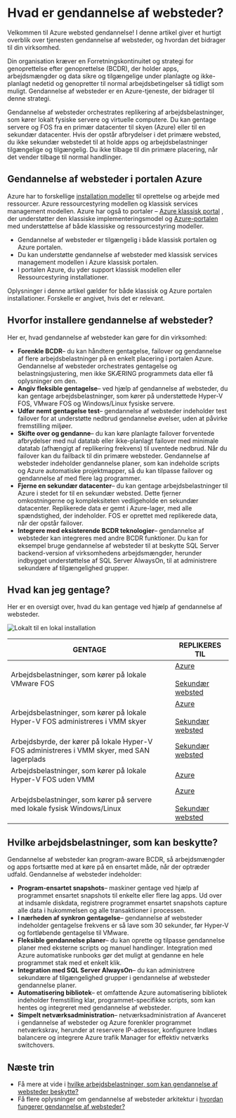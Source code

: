 <properties
    pageTitle="Hvad er gendannelse af websteder? | Microsoft Azure"
    description="Indeholder en oversigt over tjenesten Azure gendannelse af websteder, og indeholder en oversigt over installationsscenarier."
    services="site-recovery"
    documentationCenter=""
    authors="rayne-wiselman"
    manager="cfreeman"
    editor=""/>

<tags
    ms.service="site-recovery"
    ms.devlang="na"
    ms.topic="get-started-article"
    ms.tgt_pltfrm="na"
    ms.workload="storage-backup-recovery"
    ms.date="10/13/2016"
    ms.author="raynew"/>

#  <a name="what-is-site-recovery"></a>Hvad er gendannelse af websteder?

Velkommen til Azure websted gendannelse! I denne artikel giver et hurtigt overblik over tjenesten gendannelse af websteder, og hvordan det bidrager til din virksomhed.

Din organisation kræver en Forretningskontinuitet og strategi for genoprettelse efter genoprettelse (BCDR), der holder apps, arbejdsmængder og data sikre og tilgængelige under planlagte og ikke-planlagt nedetid og genopretter til normal arbejdsbetingelser så tidligt som muligt. Gendannelse af websteder er en Azure-tjeneste, der bidrager til denne strategi.

Gendannelse af websteder orchestrates replikering af arbejdsbelastninger, som kører lokalt fysiske servere og virtuelle computere. Du kan gentage servere og FOS fra en primær datacenter til skyen (Azure) eller til en sekundær datacenter. Hvis der opstår afbrydelser i det primære websted, du ikke sekundær webstedet til at holde apps og arbejdsbelastninger tilgængelige og tilgængelig. Du ikke tilbage til din primære placering, når det vender tilbage til normal handlinger.

## <a name="site-recovery-in-the-azure-portal"></a>Gendannelse af websteder i portalen Azure

Azure har to forskellige [installation modeller](../resource-manager-deployment-model.md) til oprettelse og arbejde med ressourcer. Azure ressourcestyring modellen og klassisk services management modellen. Azure har også to portaler – [Azure klassisk portal](https://manage.windowsazure.com/) , der understøtter den klassiske implementeringsmodel og [Azure-portalen](https://portal.azure.com) med understøttelse af både klassiske og ressourcestyring modeller.

- Gendannelse af websteder er tilgængelig i både klassisk portalen og Azure portalen.
- Du kan understøtte gendannelse af websteder med klassisk services management modellen i Azure klassisk portalen.
- I portalen Azure, du yder support klassisk modellen eller Ressourcestyring installationer. 

Oplysninger i denne artikel gælder for både klassisk og Azure portalen installationer. Forskelle er angivet, hvis det er relevant.


## <a name="why-deploy-site-recovery"></a>Hvorfor installere gendannelse af websteder?

Her er, hvad gendannelse af websteder kan gøre for din virksomhed:

- **Forenkle BCDR**– du kan håndtere gentagelse, failover og gendannelse af flere arbejdsbelastninger på en enkelt placering i portalen Azure. Gendannelse af websteder orchestrates gentagelse og belastningsjustering, men ikke SKÆRING programmets data eller få oplysninger om den.
- **Angiv fleksible gentagelse**– ved hjælp af gendannelse af websteder, du kan gentage arbejdsbelastninger, som kører på understøttede Hyper-V FOS, VMware FOS og Windows/Linux fysiske servere.
- **Udfør nemt gentagelse test**– gendannelse af websteder indeholder test failover for at understøtte nedbrud gendannelse øvelser, uden at påvirke fremstilling miljøer.
- **Skifte over og gendanne**– du kan køre planlagte failover forventede afbrydelser med nul datatab eller ikke-planlagt failover med minimale datatab (afhængigt af replikering frekvens) til uventede nedbrud. Når du failover kan du failback til din primære websteder. Gendannelse af websteder indeholder gendannelse planer, som kan indeholde scripts og Azure automatiske projektmapper, så du kan tilpasse failover og gendannelse af med flere lag programmer.
- **Fjerne en sekundær datacenter**– du kan gentage arbejdsbelastninger til Azure i stedet for til en sekundær websted. Dette fjerner omkostningerne og kompleksiteten vedligeholde en sekundær datacenter. Replikerede data er gemt i Azure-lager, med alle spændstighed, der indeholder. FOS er oprettet med replikerede data, når der opstår failover.
- **Integrere med eksisterende BCDR teknologier**– gendannelse af websteder kan integreres med andre BCDR funktioner. Du kan for eksempel bruge gendannelse af websteder til at beskytte SQL Server backend-version af virksomhedens arbejdsmængder, herunder indbygget understøttelse af SQL Server AlwaysOn, til at administrere sekundære af tilgængelighed grupper.

## <a name="what-can-i-replicate"></a>Hvad kan jeg gentage?

Her er en oversigt over, hvad du kan gentage ved hjælp af gendannelse af websteder.

![Lokalt til en lokal installation](./media/site-recovery-overview/asr-overview-graphic.png)

**GENTAGE** | **REPLIKERES TIL** 
---|---
Arbejdsbelastninger, som kører på lokale VMware FOS | [Azure](site-recovery-vmware-to-azure-classic.md)<br/><br/> [Sekundær websted](site-recovery-vmware-to-vmware.md)
Arbejdsbelastninger, som kører på lokale Hyper-V FOS administreres i VMM skyer  | [Azure](site-recovery-vmm-to-azure.md)<br/><br/> [Sekundær websted](site-recovery-vmm-to-vmm.md) 
Arbejdsbyrde, der kører på lokale Hyper-V FOS administreres i VMM skyer, med SAN lagerplads|  [Sekundær websted](site-recovery-vmm-san.md)
Arbejdsbelastninger, som kører på lokale Hyper-V FOS uden VMM | [Azure](site-recovery-hyper-v-site-to-azure.md)
Arbejdsbelastninger, som kører på servere med lokale fysisk Windows/Linux | [Azure](site-recovery-vmware-to-azure-classic.md)<br/><br/> [Sekundær websted](site-recovery-vmware-to-vmware.md)


## <a name="what-workloads-can-i-protect"></a>Hvilke arbejdsbelastninger, som kan beskytte?

Gendannelse af websteder kan program-aware BCDR, så arbejdsmængder og apps fortsætte med at køre på en ensartet måde, når der optræder udfald. Gendannelse af websteder indeholder:

- **Program-ensartet snapshots**– maskiner gentage ved hjælp af programmet ensartet snapshots til enkelte eller flere lag apps. Ud over at indsamle diskdata, registrere programmet ensartet snapshots capture alle data i hukommelsen og alle transaktioner i processen.
- **I nærheden af synkron gentagelse**– gendannelse af websteder indeholder gentagelse frekvens er så lave som 30 sekunder, før Hyper-V og fortløbende gentagelse til VMware.
- **Fleksible gendannelse planer**– du kan oprette og tilpasse gendannelse planer med eksterne scripts og manuel handlinger. Integration med Azure automatiske runbooks gør det muligt at gendanne en hele programmet stak med et enkelt klik.
- **Integration med SQL Server AlwaysOn**– du kan administrere sekundære af tilgængelighed grupper i gendannelse af websteder gendannelse planer.
- **Automatisering bibliotek**– et omfattende Azure automatisering bibliotek indeholder fremstilling klar, programmet-specifikke scripts, som kan hentes og integreret med gendannelse af websteder.
- **Simpelt netværksadministration**– netværksadministration af Avanceret i gendannelse af websteder og Azure forenkler programmet netværkskrav, herunder at reservere IP-adresser, konfigurere Indlæs balancere og integrere Azure trafik Manager for effektiv netværks switchovers.


## <a name="next-steps"></a>Næste trin

- Få mere at vide i [hvilke arbejdsbelastninger, som kan gendannelse af websteder beskytte?](site-recovery-workload.md)
- Få flere oplysninger om gendannelse af websteder arkitektur i [hvordan fungerer gendannelse af websteder?](site-recovery-components.md)
 
